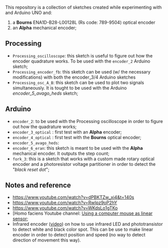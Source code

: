 This repository is a collection of sketches created while experimenting with and Arduino UNO and:
1. a **Bourns** ENA1D-B28-L00128L (Rs code: 789-9504) optical encoder
2. an **Alpha** mechanical encoder;

## Processing

* ```Processing_oscilloscope```: this sketch is useful to figure out how the encoder quadrature works. To be used with the ```encoder_2``` Arduino sketch;
* ```Processing_encoder_fb```: this sketch can be used (w/ the necessary modifications) with both the encoder_3/4 Arduino sketches
* ```Processing_osc_A_B```: this sketch can be used to plot two signals simultaneously. It is tought to be used with the Arduino _encoder_5_avago_heds_ sketch;

## Arduino

* ```encoder_2```: to be used with the Processing oscilloscope in order to figure out how the quadrature works;
* ```encoder_3_optical``` : first test with an **Alpha** encoder;
* ```encoder_4_optical``` : first test with the **Bourns** optical encoder;
* ```encoder_5_avago_heds```:
* ```encoder_6_eran```: this sketch is meant to be used with the **Alpha** mechanical encoder. It outputs the step count;
* ```fork_3```: this is a sketch that works with a custom made rotary optical encoder and a photoresistor voltage partitioner in order to detect the "_black reset dot_";


## Notes and reference

* https://www.youtube.com/watch?v=dPBKTZw_xi4&t=140s
* https://www.youtube.com/watch?v=RwIpz9oP2hY
* https://www.youtube.com/watch?v=WKdsLo1gTKo
* [Homo faciens Youtube channel: [Using a computer mouse as linear sensor](https://www.youtube.com/watch?v=CIRKRzw54Zs);
* Infrared encoder ([video](https://youtu.be/WKdsLo1gTKo?t=2m14s)) on how to use infrared LED and phototransistor to detect white and black color spot. This can be use to make linear encoder in order to detect position and speed (no way to detect direction of movement this way).
